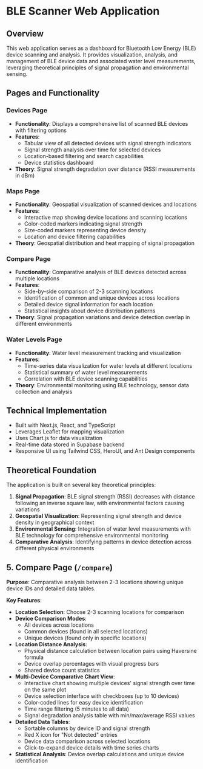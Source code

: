 # BLE Scanner Web Application

## Overview

This web application serves as a dashboard for Bluetooth Low Energy (BLE) device scanning and analysis. It provides visualization, analysis, and management of BLE device data and associated water level measurements, leveraging theoretical principles of signal propagation and environmental sensing.

## Pages and Functionality

### Devices Page

- **Functionality**: Displays a comprehensive list of scanned BLE devices with filtering options
- **Features**:
  - Tabular view of all detected devices with signal strength indicators
  - Signal strength analysis over time for selected devices
  - Location-based filtering and search capabilities
  - Device statistics dashboard
- **Theory**: Signal strength degradation over distance (RSSI measurements in dBm)

### Maps Page

- **Functionality**: Geospatial visualization of scanned devices and locations
- **Features**:
  - Interactive map showing device locations and scanning locations
  - Color-coded markers indicating signal strength
  - Size-coded markers representing device density
  - Location and device filtering capabilities
- **Theory**: Geospatial distribution and heat mapping of signal propagation

### Compare Page

- **Functionality**: Comparative analysis of BLE devices detected across multiple locations
- **Features**:
  - Side-by-side comparison of 2-3 scanning locations
  - Identification of common and unique devices across locations
  - Detailed device signal information for each location
  - Statistical insights about device distribution patterns
- **Theory**: Signal propagation variations and device detection overlap in different environments

### Water Levels Page

- **Functionality**: Water level measurement tracking and visualization
- **Features**:
  - Time-series data visualization for water levels at different locations
  - Statistical summary of water level measurements
  - Correlation with BLE device scanning capabilities
- **Theory**: Environmental monitoring using BLE technology, sensor data collection and analysis

## Technical Implementation

- Built with Next.js, React, and TypeScript
- Leverages Leaflet for mapping visualization
- Uses Chart.js for data visualization
- Real-time data stored in Supabase backend
- Responsive UI using Tailwind CSS, HeroUI, and Ant Design components

## Theoretical Foundation

The application is built on several key theoretical principles:

1. **Signal Propagation**: BLE signal strength (RSSI) decreases with distance following an inverse square law, with environmental factors causing variations
2. **Geospatial Visualization**: Representing signal strength and device density in geographical context
3. **Environmental Sensing**: Integration of water level measurements with BLE technology for comprehensive environmental monitoring
4. **Comparative Analysis**: Identifying patterns in device detection across different physical environments

## 5. Compare Page (`/compare`)

**Purpose**: Comparative analysis between 2-3 locations showing unique device IDs and detailed data tables.

**Key Features**:

- **Location Selection**: Choose 2-3 scanning locations for comparison
- **Device Comparison Modes**:
  - All devices across locations
  - Common devices (found in all selected locations)
  - Unique devices (found only in specific locations)
- **Location Distance Analysis**:
  - Physical distance calculation between location pairs using Haversine formula
  - Device overlap percentages with visual progress bars
  - Shared device count statistics
- **Multi-Device Comparative Chart View**:
  - Interactive chart showing multiple devices' signal strength over time on the same plot
  - Device selection interface with checkboxes (up to 10 devices)
  - Color-coded lines for easy device identification
  - Time range filtering (5 minutes to all data)
  - Signal degradation analysis table with min/max/average RSSI values
- **Detailed Data Tables**:
  - Sortable columns by device ID and signal strength
  - Red X icon for "Not detected" entries
  - Device data comparison across selected locations
  - Click-to-expand device details with time series charts
- **Statistical Analysis**: Device overlap calculations and unique device identification

